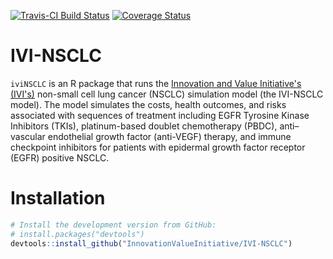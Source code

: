 [![Travis-CI Build Status](https://travis-ci.org/InnovationValueInitiative/IVI-NSCLC.svg?branch=master)](https://travis-ci.org/InnovationValueInitiative/IVI-NSCLC)
[![Coverage Status](https://codecov.io/gh/InnovationValueInitiative/IVI-NSCLC/branch/master/graph/badge.svg)](https://codecov.io/gh/InnovationValueInitiative/IVI-NSCLC)

# IVI-NSCLC
`iviNSCLC` is an R package that runs the [Innovation and Value Initiative's (IVI's)](http://www.thevalueinitiative.org/)  non-small cell lung cancer (NSCLC) simulation model (the IVI-NSCLC model). The model simulates the costs, health outcomes, and risks associated with sequences of treatment including EGFR Tyrosine Kinase Inhibitors (TKIs), platinum-based doublet chemotherapy (PBDC), anti–vascular endothelial growth factor (anti-VEGF) therapy, and immune checkpoint inhibitors for patients with epidermal growth factor receptor (EGFR) positive NSCLC. 

# Installation
```r
# Install the development version from GitHub:
# install.packages("devtools")
devtools::install_github("InnovationValueInitiative/IVI-NSCLC")
```